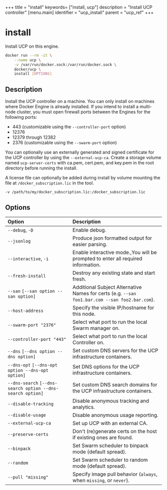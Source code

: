 +++
title = "install"
keywords= ["install, ucp"]
description = "Install UCP controller"
[menu.main]
identifier = "ucp_install"
parent = "ucp_ref"
+++

# install

Install UCP on this engine.

```bash
docker run --rm -it \
    --name ucp \
    -v /var/run/docker.sock:/var/run/docker.sock \
    docker/ucp \
    install [OPTIONS]
```

## Description

Install the UCP controller on a machine. You can only install on machines where
Docker Engine is already installed. If you intend to install a multi-node
cluster, you must open firewall ports between the Engines for the following
ports:

* 443 (customizable using the `--controller-port` option)
* 12376
* 12379 through 12382
* 2376 (customizable using the `--swarm-port` option)

You can optionally use an externally generated and signed certificate for the
UCP controller by using the `--external-ucp-ca`. Create a storage volume named
`ucp-server-certs` with ca.pem, cert.pem, and key.pem in the root directory
before running the install.

A license file can optionally be added during install by volume
mounting the file at `/docker_subscription.lic` in the tool.

```bash
-v /path/to/my/docker_subscription.lic:/docker_subscription.lic
```

## Options

| Option                                                     | Description                                                                                    |
|:-----------------------------------------------------------|:-----------------------------------------------------------------------------------------------|
| `--debug`, `-D`                                            | Enable debug.                                                                                  |
| `--jsonlog`                                                | Produce json formatted output for easier parsing.                                              |
| `--interactive`, `-i`                                      | Enable interactive mode.,You will be prompted to enter all required information.               |
| `--fresh-install`                                          | Destroy any existing state and start fresh.                                                    |
| `--san` `[--san option --san option]`                      | Additional Subject Alternative Names for certs (e.g. `--san foo1.bar.com --san foo2.bar.com`). |
| `--host-address`                                           | Specify the visible IP/hostname for this node.                                                 |
| `--swarm-port "2376"`                                      | Select what port to run the local Swarm manager on.                                            |
| `--controller-port "443"`                                  | Select what port to run the local Controller on.                                               |
| `--dns` `[--dns option --dns option]`                      | Set custom DNS servers for the UCP infrastructure containers.                                  |
| `--dns-opt` `[--dns-opt option --dns-opt option]`          | Set DNS options for the UCP infrastructure containers.                                         |
| `--dns-search` `[--dns-search option --dns-search option]` | Set custom DNS search domains for the UCP infrastructure containers.                           |
| `--disable-tracking`                                       | Disable anonymous tracking and analytics.                                                      |
| `--disable-usage`                                          | Disable anonymous usage reporting.                                                             |
| `--external-ucp-ca`                                        | Set up UCP with an external CA.                                                                |
| `--preserve-certs`                                         | Don't (re)generate certs on the host if existing ones are found.                               |
| `--binpack`                                                | Set Swarm scheduler to binpack mode (default spread).                                          |
| `--random`                                                 | Set Swarm scheduler to random mode (default spread).                                           |
| `--pull "missing"`                                         | Specify image pull behavior (`always`, when `missing`, or `never`).                            |
